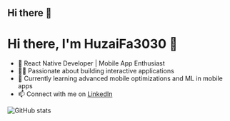 ## Hi there 👋

<!--
**HuzaiFa3030/HuzaiFa3030** is a ✨ _special_ ✨ repository because its `README.md` (this file) appears on your GitHub profile.

Here are some ideas to get you started:

- 🔭 I’m currently working on ...
- 🌱 I’m currently learning ...
- 👯 I’m looking to collaborate on ...
- 🤔 I’m looking for help with ...
- 💬 Ask me about ...
- 📫 How to reach me: ...
- 😄 Pronouns: ...
- ⚡ Fun fact: ...
-->

# Hi there, I'm HuzaiFa3030 👋

- 🚀 React Native Developer | Mobile App Enthusiast
- 👨‍💻 Passionate about building interactive applications
- 🌱 Currently learning advanced mobile optimizations and ML in mobile apps
- 📫 Connect with me on [LinkedIn](your-linkedin-url)

![GitHub stats](https://github-readme-stats.vercel.app/api?username=HuzaiFa3030&show_icons=true)
